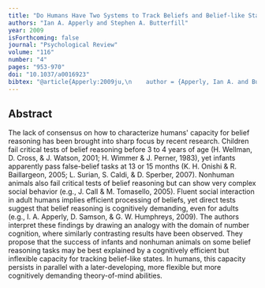 ```yaml
--- 
title: "Do Humans Have Two Systems to Track Beliefs and Belief-like States?"
authors: "Ian A. Apperly and Stephen A. Butterfill"
year: 2009
isForthcoming: false
journal: "Psychological Review"
volume: "116"
number: "4"
pages: "953-970"
doi: "10.1037/a0016923"
bibtex: "@article{Apperly:2009ju,\n    author = {Apperly, Ian A. and Butterfill, Stephen},\n    date-added = {2010-08-04 17:40:21 +0100},\n    doi = {10.1037/a0016923},\n    journal = {Psychological Review},\n    number = {4},\n    pages = {953--970},\n    title = {Do humans have two systems to track beliefs and belief-like states?},\n    volume = {116},\n    year = {2009},\n    bdsk-url-1 = {https://doi.org/10.1037/a0016923}\n}\n\n"
---
```



## Abstract

The lack of consensus on how to characterize humans' capacity for belief reasoning has been brought into sharp focus by recent research. Children fail critical tests of belief reasoning before 3 to 4 years of age (H. Wellman, D. Cross, & J. Watson, 2001; H. Wimmer & J. Perner, 1983), yet infants apparently pass false-belief tasks at 13 or 15 months (K. H. Onishi & R. Baillargeon, 2005; L. Surian, S. Caldi, & D. Sperber, 2007). Nonhuman animals also fail critical tests of belief reasoning but can show very complex social behavior (e.g., J. Call & M. Tomasello, 2005). Fluent social interaction in adult humans implies efficient processing of beliefs, yet direct tests suggest that belief reasoning is cognitively demanding, even for adults (e.g., I. A. Apperly, D. Samson, & G. W. Humphreys, 2009). The authors interpret these findings by drawing an analogy with the domain of number cognition, where similarly contrasting results have been observed. They propose that the success of infants and nonhuman animals on some belief reasoning tasks may be best explained by a cognitively efficient but inflexible capacity for tracking belief-like states. In humans, this capacity persists in parallel with a later-developing, more flexible but more cognitively demanding theory-of-mind abilities.


